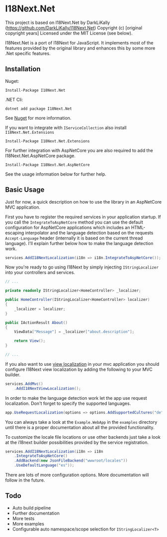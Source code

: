 # I18Next.NetThis project is based on I18Next.Net by DarkLiKally (https://github.com/DarkLiKally/I18Next.Net)Copyright (c) [original copyright years]Licensed under the MIT License (see below).I18Next.Net is a port of I18Next for JavaScript. It implements most of the features provided by the original library andenhances this by some more .Net specific features.## InstallationNuget:```Install-Package I18Next.Net```.NET Cli:```dotnet add package I18Next.Net```See [Nuget](https://www.nuget.org/packages/I18Next.Net/) for more information.If you want to integrate with `IServiceCollection` also install `I18Next.Net.Extensions````Install-Package I18Next.Net.Extensions```For further integration with AspNetCore you are also required to add the I18Next.Net.AspNetCore package.```Install-Package I18Next.Net.AspNetCore```See the usage information below for further help.## Basic UsageJust for now, a quick description on how to use the library in an AspNetCore MVC application.First you have to register the required services in your application startup. If you call the `IntegrateToAspNetCore`method you can use the default configuration for AspNetCore applications which includes an HTML-escaping interpolatorand the language detection based on the requests `Accept-Language` header (internally it is based on the current threadlanguage). I'll explain further below how to make the language detection work.```csharpservices.AddI18NextLocalization(i18n => i18n.IntegrateToAspNetCore());```Now you're ready to go using I18Next by simply injecting `IStringLocalizer` into your controllers and services.```csharp// ...private readonly IStringLocalizer<HomeController> _localizer;public HomeController(IStringLocalizer<HomeController> localizer){    _localizer = localizer;}public IActionResult About(){    ViewData["Message"] = _localizer["about.description"];    return View();}// ...```If you also want to use [view localization](https://docs.microsoft.com/en-us/aspnet/core/fundamentals/localization?view=aspnetcore-2.1#view-localization)in your mvc application you should configure I18Next view localization by adding the following to your MVC builder.```csharpservices.AddMvc()    .AddI18NextViewLocalization();```In order to make the language detection work let the app use request localization. Don't forget to specify thesupported languages.```csharpapp.UseRequestLocalization(options => options.AddSupportedCultures("de", "en"));```You can always take a look at the `Example.WebApp` in the `examples` directory until there is a proper documentationabout all the provided functionality.To customize the locale file locations or use other backends just take a look at the i18next builder possibilitiesprovided by the service registration.```csharpservices.AddI18NextLocalization(i18n => i18n    .IntegrateToAspNetCore()    .AddBackend(new JsonFileBackend("wwwroot/locales"))    .UseDefaultLanguage("es"));```There are lots of more configuration options. More documentation will follow in the future.## Todo* Auto build pipeline* Further documentation* More tests* More examples* Configurable auto namespace/scope selection for `IStringLocalizer<T>`